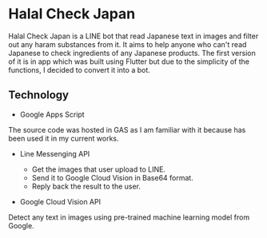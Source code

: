 # Halal Check Japan
Halal Check Japan is a LINE bot that read Japanese text in images and filter out any haram substances from it. 
It aims to help anyone who can't read Japanese to check ingredients of any Japanese products.
The first version of it is in app which was built using Flutter but due to the simplicity of the functions, I decided to convert it into a bot.

## Technology
- Google Apps Script

The source code was hosted in GAS as I am familiar with it because has been used it in my current works.

- Line Messenging API
  - Get the images that user upload to LINE.
  - Send it to Google Cloud Vision in Base64 format.
  - Reply back the result to the user.

- Google Cloud Vision API

Detect any text in images using pre-trained machine learning model from Google.
